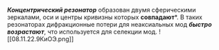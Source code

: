 ***Концентрический резонатор*** образован двумя сферическими зеркалами, оси и центры кривизны которых **совпадают***. 
В таких резонаторах дифракционные потери для неаксиальных мод ***быстро возрастают***, что используется для селекции мод.
![[08.11.22.9КиОЭ.png]]